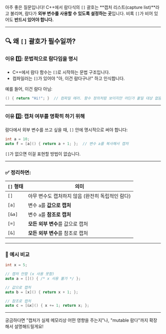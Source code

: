 아주 좋은 질문입니다! C++에서 람다식의 `[]` 괄호는 **캡처 리스트(capture list)**라고 불리며, 람다가 **외부 변수를 사용할 수 있도록 설정하는 곳**입니다. 비록 `[]`가 비어 있어도 **반드시 있어야 합니다.**

---

## 🔍 왜 `[]` 괄호가 **필수**일까?

### 이유 1️⃣: **문법적으로 람다임을 명시**
- C++에서 람다 함수는 `[]`로 시작하는 문법 구조입니다.
- 컴파일러는 `[]`가 있어야 "아, 이건 람다구나!" 하고 인식합니다.

예를 들어, 이건 람다 아님:
```cpp
() { return "Hi!"; }  // 컴파일 에러. 함수 정의처럼 보이지만 어딘가 붙일 대상 없음.
```

---

### 이유 2️⃣: 캡처 여부를 명확히 하기 위해

람다에서 외부 변수를 쓰고 싶을 때, `[]` 안에 명시적으로 써야 합니다:

```cpp
int a = 10;
auto f = [a]() { return a + 1; };  // 변수 a를 복사해서 캡처
```

`[]`가 없으면 이걸 표현할 방법이 없습니다.

---

### ✅ 정리하면:

| `[]` 형태 | 의미 |
|-----------|------|
| `[]`      | 아무 변수도 캡처하지 않음 (완전히 독립적인 람다) |
| `[a]`     | 변수 `a`를 **값으로 캡처** |
| `[&a]`    | 변수 `a`를 **참조로 캡처** |
| `[=]`     | **모든 외부 변수**를 값으로 캡처 |
| `[&]`     | **모든 외부 변수**를 참조로 캡처 |

---

### 🔧 예시 비교

```cpp
int x = 5;

// 캡처 안함 (x 사용 못함)
auto a = []() { /* x 사용 불가 */ };

// 값으로 캡처
auto b = [x]() { return x + 1; };

// 참조로 캡처
auto c = [&x]() { x += 1; return x; };
```

---

궁금하다면 "캡처가 실제 메모리상 어떤 영향을 주는지"나, "mutable 람다"까지 확장해서 설명해드릴게요!
